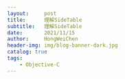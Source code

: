 ```yaml
---
layout:     post
title:      理解SideTable
subtitle:   理解SideTable
date:       2021/11/15
author:     HongWeiChen
header-img: img/blog-banner-dark.jpg
catalog: true
tags:
    - Objective-C
---
```

